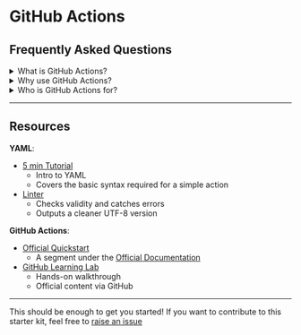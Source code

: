 # GitHub Actions

## Frequently Asked Questions

<details><summary>What is GitHub Actions?</summary>
        GitHub Actions is a CI/CD tool that helps you automate tasks within the SDLC. GitHub Actions are event-driven - you can run a series of commands when a specified event occurs.
</details>

<details><summary>Why use GitHub Actions?</summary>
        GitHub Actions makes it easy to automate workflows that build, test, and deploy your code directly from GitHub. It helps streamline repetitive tasks like code reviews, branch management, and issue triaging work the way you want.
</details>

<details><summary>Who is GitHub Actions for?</summary>
      Anyone who wants to automate anything on GitHub.<br>
      Do you want to deploy your portfolio on GitHub Pages? Or maybe you want send a "thank you" message to each first-time contributor? What if you want to automate tests on your opensource project to impress your interviewer?<br>
      GitHub Actions has you covered. Can't see your use case here? Maybe you can find it in the [Marketplace](https://github.com/marketplace?type=actions)
</details>
      
<hr>
 
 ## Resources
 
**YAML**:
- [5 min Tutorial](https://www.educative.io/blog/yaml-tutorial)
  - Intro to YAML
  - Covers the basic syntax required for a simple action
- [Linter](http://www.yamllint.com/)
  - Checks validity and catches errors
  - Outputs a cleaner UTF-8 version

**GitHub Actions**:
- [Official Quickstart](https://docs.github.com/en/actions/quickstart)
  - A segment under the [Official Documentation](https://docs.github.com/en/actions)
- [GitHub Learning Lab](https://lab.github.com/githubtraining/github-actions:-continuous-integration)
  - Hands-on walkthrough
  - Official content via GitHub

<hr>
  
This should be enough to get you started! If you want to contribute to this starter kit, feel free to [raise an issue](https://github.com/Akshu-on-github/github-actions-starter-kit/issues)
